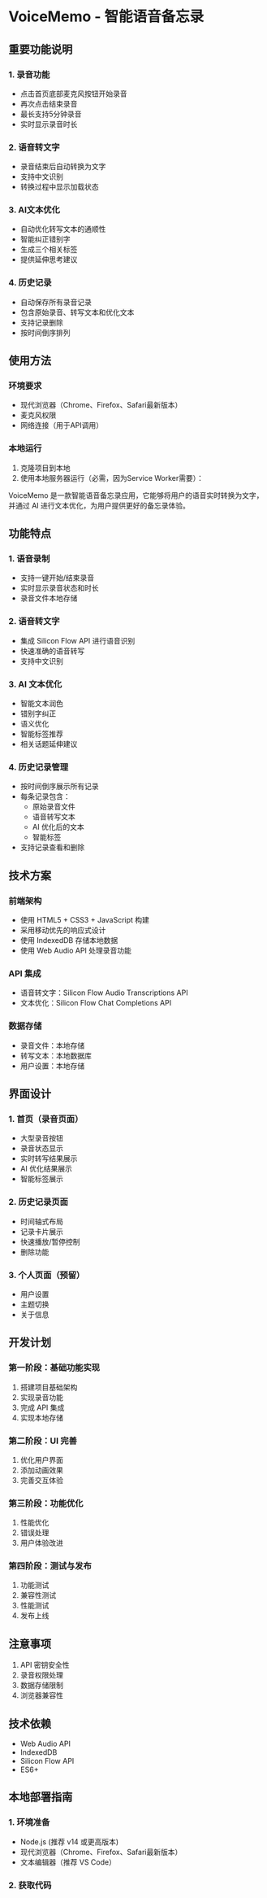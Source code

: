 # VoiceMemo - 智能语音备忘录

## 重要功能说明

### 1. 录音功能
- 点击首页底部麦克风按钮开始录音
- 再次点击结束录音
- 最长支持5分钟录音
- 实时显示录音时长

### 2. 语音转文字
- 录音结束后自动转换为文字
- 支持中文识别
- 转换过程中显示加载状态

### 3. AI文本优化
- 自动优化转写文本的通顺性
- 智能纠正错别字
- 生成三个相关标签
- 提供延伸思考建议

### 4. 历史记录
- 自动保存所有录音记录
- 包含原始录音、转写文本和优化文本
- 支持记录删除
- 按时间倒序排列

## 使用方法

### 环境要求
- 现代浏览器（Chrome、Firefox、Safari最新版本）
- 麦克风权限
- 网络连接（用于API调用）

### 本地运行
1. 克隆项目到本地
2. 使用本地服务器运行（必需，因为Service Worker需要）：

VoiceMemo 是一款智能语音备忘录应用，它能够将用户的语音实时转换为文字，并通过 AI 进行文本优化，为用户提供更好的备忘录体验。

## 功能特点

### 1. 语音录制
- 支持一键开始/结束录音
- 实时显示录音状态和时长
- 录音文件本地存储

### 2. 语音转文字
- 集成 Silicon Flow API 进行语音识别
- 快速准确的语音转写
- 支持中文识别

### 3. AI 文本优化
- 智能文本润色
- 错别字纠正
- 语义优化
- 智能标签推荐
- 相关话题延伸建议

### 4. 历史记录管理
- 按时间倒序展示所有记录
- 每条记录包含：
  - 原始录音文件
  - 语音转写文本
  - AI 优化后的文本
  - 智能标签
- 支持记录查看和删除

## 技术方案

### 前端架构
- 使用 HTML5 + CSS3 + JavaScript 构建
- 采用移动优先的响应式设计
- 使用 IndexedDB 存储本地数据
- 使用 Web Audio API 处理录音功能

### API 集成
- 语音转文字：Silicon Flow Audio Transcriptions API
- 文本优化：Silicon Flow Chat Completions API

### 数据存储
- 录音文件：本地存储
- 转写文本：本地数据库
- 用户设置：本地存储

## 界面设计

### 1. 首页（录音页面）
- 大型录音按钮
- 录音状态显示
- 实时转写结果展示
- AI 优化结果展示
- 智能标签展示

### 2. 历史记录页面
- 时间轴式布局
- 记录卡片展示
- 快速播放/暂停控制
- 删除功能

### 3. 个人页面（预留）
- 用户设置
- 主题切换
- 关于信息

## 开发计划

### 第一阶段：基础功能实现
1. 搭建项目基础架构
2. 实现录音功能
3. 完成 API 集成
4. 实现本地存储

### 第二阶段：UI 完善
1. 优化用户界面
2. 添加动画效果
3. 完善交互体验

### 第三阶段：功能优化
1. 性能优化
2. 错误处理
3. 用户体验改进

### 第四阶段：测试与发布
1. 功能测试
2. 兼容性测试
3. 性能测试
4. 发布上线

## 注意事项

1. API 密钥安全性
2. 录音权限处理
3. 数据存储限制
4. 浏览器兼容性

## 技术依赖

- Web Audio API
- IndexedDB
- Silicon Flow API
- ES6+ 

## 本地部署指南

### 1. 环境准备
- Node.js (推荐 v14 或更高版本)
- 现代浏览器（Chrome、Firefox、Safari最新版本）
- 文本编辑器（推荐 VS Code）

### 2. 获取代码